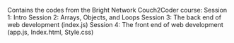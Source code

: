 Contains the codes from the Bright Network Couch2Coder course:
Session 1: Intro
Session 2: Arrays, Objects, and Loops
Session 3: The back end of web development (index.js)
Session 4: The front end of web development (app.js, Index.html, Style.css)
